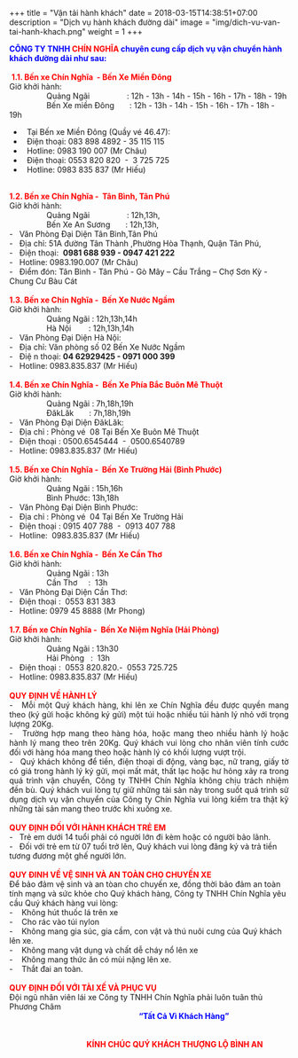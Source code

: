 +++
title = "Vận tải hành khách"
date = 2018-03-15T14:38:51+07:00
description = "Dịch vụ hành khách đường dài"
image = "img/dich-vu-van-tai-hanh-khach.png"
weight = 1
+++

<!--more-->
<span style="color:rgb(0, 0, 255);"><strong>CÔNG TY TNHH </strong></span><span style="color:rgb(255, 0, 0);"><strong>CHÍN NGHĨA</strong></span><span style="color:rgb(0, 0, 255);"><strong> chuyên cung cấp dịch vụ vận chuyển hành khách đường dài như sau:</strong></span><br>
<br>
<span style="color:rgb(255, 0, 0);">&nbsp;<strong>1.1. Bến xe Chín Nghĩa &nbsp;- Bến Xe Miền Đông</strong></span><br>
Giờ khởi hành:<br>
&nbsp; &nbsp; &nbsp; &nbsp; &nbsp; &nbsp; &nbsp; &nbsp; &nbsp;Quảng Ngãi &nbsp; &nbsp; &nbsp; &nbsp; &nbsp; &nbsp; &nbsp; &nbsp; :&nbsp;12h - 13h - 14h - 15h - 16h - 17h - 18h - 19h<br>
&nbsp; &nbsp; &nbsp; &nbsp; &nbsp; &nbsp; &nbsp; &nbsp; &nbsp;Bến Xe miền Đông &nbsp; &nbsp; &nbsp; :&nbsp;12h - 13h - 14h - 15h - 16h - 17h - 18h - 19h<br>
- &nbsp; Tại Bến xe Miền Đông (Quầy vé 46.47):<br>
- &nbsp; Điện thoại: 083 898 4892 - 35 115 115 &nbsp;<br>
- &nbsp; Hotline: 0983 190 007 (Mr Châu)<br>
- &nbsp; Điện thoại: 0553 820 820 &nbsp;- &nbsp;3 725 725&nbsp;&nbsp;<br>
- &nbsp; Hotline: 0983 835 837 (Mr Hiếu)<br>
<br>
<span style="color:rgb(255, 0, 0);"><strong>1.2. Bến xe Chín Nghĩa - &nbsp;Tân Bình, Tân Phú</strong></span><br>
Giờ khởi hành:<br>
&nbsp; &nbsp; &nbsp; &nbsp; &nbsp; &nbsp; &nbsp; &nbsp; &nbsp;Quảng Ngãi &nbsp; &nbsp; &nbsp; &nbsp; &nbsp; &nbsp; &nbsp; &nbsp; : 12h,13h,<br>
&nbsp; &nbsp; &nbsp; &nbsp; &nbsp; &nbsp; &nbsp; &nbsp; &nbsp;Bến Xe An Sương &nbsp; &nbsp; &nbsp; :&nbsp;12h,13h,<br>
- &nbsp; Văn Phòng Đại Diện Tân Bình,Tân Phú<br>
- &nbsp; Địa chỉ: 51A đường Tân Thành ,Phường Hòa Thạnh, Quận Tân Phú,<br>
- &nbsp; Điện thoại: &nbsp;<strong>0981 688 939 - 0947 421 222</strong><br>
- &nbsp; Hotline: 0983.190.007 (Mr Châu)<br>
- &nbsp; Điểm đón: Tân Bình - Tân Phú - Gò Mây – Cầu Trắng – Chợ Sơn Kỳ - Chung Cư Bàu Cát<br>
<br>
<span style="color:rgb(255, 0, 0);"><strong>1.3. Bến xe Chín Nghĩa - &nbsp;Bến Xe Nước Ngầm</strong></span><br>
Giờ khởi hành:<br>
&nbsp; &nbsp; &nbsp; &nbsp; &nbsp; &nbsp; &nbsp; &nbsp; &nbsp;Quảng Ngãi : 12h,13h,14h<br>
&nbsp; &nbsp; &nbsp; &nbsp; &nbsp; &nbsp; &nbsp; &nbsp; &nbsp;Hà Nội &nbsp; &nbsp; &nbsp; &nbsp;:&nbsp;12h,13h,14h<br>
- &nbsp; Văn Phòng Đại Diện Hà Nội:&nbsp;<br>
- &nbsp; Địa chỉ: Văn phòng số 02 Bến Xe Nước Ngầm<br>
- &nbsp; Điệ n thoại: <strong>04 62929425&nbsp;- 0971 000 399</strong><br>
- &nbsp; Hotline: 0983.835.837 (Mr Hiếu)<br>
<br>
<span style="color:rgb(255, 0, 0);"><strong>1.4. Bến xe Chín Nghĩa - &nbsp;Bến Xe Phía Bắc Buôn Mê Thuột</strong></span><br>
Giờ khởi hành:<br>
&nbsp; &nbsp; &nbsp; &nbsp; &nbsp; &nbsp; &nbsp; &nbsp; &nbsp;Quảng Ngãi : 7h,18h,19h<br>
&nbsp; &nbsp; &nbsp; &nbsp; &nbsp; &nbsp; &nbsp; &nbsp; &nbsp;ĐăkLăk &nbsp; &nbsp; &nbsp; :&nbsp;7h,18h,19h<br>
- &nbsp; Văn Phòng Đại Diện ĐăkLăk:&nbsp;<br>
- &nbsp; Địa chỉ : Phòng vé &nbsp;08 Tại Bến Xe Buôn Mê Thuột<br>
- &nbsp; Điện thoại : 0500.6545444&nbsp; -&nbsp; 0500.6540789 &nbsp;<br>
- &nbsp; Hotline: 0983.835.837 (Mr Hiếu)<br>
<br>
<span style="color:rgb(255, 0, 0);"><strong>1.5. Bến xe Chín Nghĩa - &nbsp;Bến Xe Trường Hải (Bình Phước)</strong></span><br>
Giờ khởi hành:<br>
&nbsp; &nbsp; &nbsp; &nbsp; &nbsp; &nbsp; &nbsp; &nbsp; &nbsp;Quảng Ngãi : 15h,16h&nbsp;<br>
&nbsp; &nbsp; &nbsp; &nbsp; &nbsp; &nbsp; &nbsp; &nbsp; &nbsp;Bình Phước: 13h,18h<br>
- &nbsp; Văn Phòng Đại Diện Bình Phước:<br>
- &nbsp; Địa chỉ : Phòng vé &nbsp;04 Tại Bến Xe Trường Hải<br>
- &nbsp; Điện thoại : 0915 407 788 &nbsp;- &nbsp;0913 407 788<br>
- &nbsp; Hotline:&nbsp; 0983.835.837 (Mr Hiếu)<br>
<br>
<span style="color:rgb(255, 0, 0);"><strong>1.6. Bến xe Chín Nghĩa - &nbsp;Bến Xe Cần Thơ</strong></span><br>
Giờ khởi hành:<br>
&nbsp; &nbsp; &nbsp; &nbsp; &nbsp; &nbsp; &nbsp; &nbsp; &nbsp;Quảng Ngãi : 13h<br>
&nbsp; &nbsp; &nbsp; &nbsp; &nbsp; &nbsp; &nbsp; &nbsp; &nbsp;Cần Thơ &nbsp; &nbsp; : &nbsp;13h<br>
- &nbsp; Văn Phòng Đại Diện Cần Thơ:&nbsp;<br>
- &nbsp; Điện thoại : &nbsp;0553 831 383<br>
- &nbsp; Hotline: 0979 45 8888 (Mr Phong)<br>
<br>
<span style="color:rgb(255, 0, 0);"><strong>1.7. Bến xe Chín Nghĩa - &nbsp;Bến Xe Niệm Nghĩa (Hải Phòng)</strong></span><br>
Giờ khởi hành:<br>
&nbsp; &nbsp; &nbsp; &nbsp; &nbsp; &nbsp; &nbsp; &nbsp; &nbsp;Quảng Ngãi : 13h30<br>
&nbsp; &nbsp; &nbsp; &nbsp; &nbsp; &nbsp; &nbsp; &nbsp; &nbsp;Hải Phòng &nbsp; : &nbsp;13h<br>
- &nbsp; Điện thoại : &nbsp;0553 820.820.- &nbsp;0553 725.725<br>
- &nbsp; Hotline: 0983.835.837 (Mr Hiếu)<br>
<br>
<span style="color:rgb(255, 0, 0);"><strong>QUY ĐỊNH VỀ HÀNH LÝ</strong></span>
<div style="text-align: justify;">- &nbsp; Mỗi một Quý khách hàng, khi lên xe Chín Nghĩa đều được quyền mang theo (ký gửi hoặc không ký gửi) một túi&nbsp;hoặc nhiều túi hành lý nhỏ với trọng lượng 20Kg.</div>
<div style="text-align: justify;">- &nbsp; Trường hợp mang theo hàng hóa, hoặc mang theo nhiều hành lý hoặc hành lý mang theo trên 20Kg. Quý khách vui lòng cho nhân viên tính cước đối với hàng hóa mang theo hoặc hành lý có khối lượng vượt trội.<br>
   - &nbsp; Quý khách không để tiền, điện thoại di động, vàng bạc, nữ trang, giấy tờ có giá trong hành lý ký gửi, mọi mất mát, thất lạc hoặc hư hỏng xảy ra trong quá trình vận chuyển, Công ty TNHH Chín Nghĩa không chịu trách nhiệm đền bù. Quý khách vui lòng tự giữ những tài sản này trong suốt quá trình sử dụng dịch vụ vận chuyển của Công ty Chín Nghĩa vui lòng kiểm tra thật kỹ những tài sản mang theo trước khi xuống xe.
</div>
<br>
<span style="color:rgb(255, 0, 0);"><strong>QUY ĐỊNH ĐỐI VỚI HÀNH KHÁCH TRẺ EM</strong></span><br>
- &nbsp; Trẻ em dưới 14 tuổi phải có người lớn đi kèm hoặc có người bảo lãnh.<br>
- &nbsp; Đối với trẻ em từ 07 tuổi trở lên, Quý khách vui lòng đăng ký và trả tiền tương đương một ghế người lớn.<br>
<br>
<strong><span style="color:rgb(255, 0, 0);">QUY ĐINH VỀ VỆ SINH VÀ AN TOÀN CHO CHUYẾN XE</span></strong><br>
Để bảo đảm vệ sinh và an tòan cho chuyến xe, đồng thời bảo đảm an toàn tính mạng và sức khỏe&nbsp;cho Quý khách hàng, Công ty TNHH Chín Nghĩa yêu cầu Quý khách hàng vui lòng:<br>
- &nbsp; &nbsp;Không hút thuốc lá trên xe<br>
- &nbsp; &nbsp;Cho rác vào túi nylon<br>
- &nbsp; &nbsp;Không mang gia súc, gia cầm, con vật và thú nuôi cưng của Quý khách lên xe.<br>
- &nbsp; &nbsp;Không mang vật dụng và chất dễ cháy nổ lên xe<br>
- &nbsp; &nbsp;Không mang thức ăn có mùi nặng lên xe.<br>
- &nbsp; &nbsp;Thắt đai an toàn.<br>
<br>
<strong><span style="color:rgb(255, 0, 0);">QUY ĐỊNH ĐỐI VỚI TÀI XẾ VÀ PHỤC VỤ</span></strong><br>
Đội ngũ nhân viên lái xe Công ty TNHH&nbsp;Chín Nghĩa&nbsp;phải luôn tuân thủ Phương Châm<br>
&nbsp; &nbsp; &nbsp; &nbsp; &nbsp; &nbsp; &nbsp; &nbsp; &nbsp; &nbsp; &nbsp; &nbsp; &nbsp; &nbsp; &nbsp; &nbsp; &nbsp; &nbsp; &nbsp; &nbsp; &nbsp; &nbsp; &nbsp; &nbsp; &nbsp; &nbsp; &nbsp; &nbsp; <strong>&nbsp;&nbsp;<span style="color:rgb(0, 0, 255);">&nbsp; “Tất Cả Vì Khách Hàng”</span></strong><br>
<br>
&nbsp;&nbsp;&nbsp;&nbsp;&nbsp; &nbsp; &nbsp; &nbsp; &nbsp; &nbsp; &nbsp; &nbsp; &nbsp; &nbsp; &nbsp; &nbsp; &nbsp; &nbsp; &nbsp; &nbsp; &nbsp; &nbsp; &nbsp; &nbsp; &nbsp; &nbsp;<br>
<strong>&nbsp; &nbsp; &nbsp; &nbsp; &nbsp; &nbsp; &nbsp; &nbsp; <span style="color:rgb(255, 0, 0);">&nbsp; &nbsp; &nbsp; &nbsp; &nbsp; &nbsp; &nbsp; &nbsp; &nbsp; &nbsp; &nbsp; &nbsp; &nbsp; KÍNH CHÚC QUÝ KHÁCH THƯỢNG LỘ BÌNH AN</span></strong><br>
&nbsp;